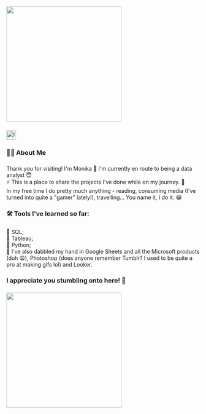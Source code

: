 <div align="left">
  <img height="300" src="https://66.media.tumblr.com/tumblr_lxr1jzgeRy1rn95k2o1_500.gif"  />
</div>

###

<div align="left">
  <a href="https://www.linkedin.com/in/monikasamuolyte" target="_blank">
    <img src="https://img.shields.io/static/v1?message=LinkedIn&logo=linkedin&label=&color=0077B5&logoColor=white&labelColor=&style=for-the-badge" height="25" alt="linkedin logo" />
  </a>
</div>

###

<h3 align="left">👩‍💻  About Me</h3>

###

<p align="left">Thank you for visiting! I'm Monika 💃 I'm currently en route to being a data analyst 😇 <br>⚡ This is a place to share the projects I've done while on my journey. 🚢<br>In my free time I do pretty much anything - reading, consuming media (I've turned into quite a "gamer" lately!), travelling... You name it, I do it. 
😂</p>

###

<h3 align="left">🛠 Tools I've learned so far:</h3>

###

<p align="left">🧸 SQL; <br>🧸 Tableau; <br>🧸 Python; <br>🧸 I've also dabbled my hand in Google Sheets and all the Microsoft products (duh 
😩), Photoshop (does anyone remember Tumblr? I used to be quite a pro at making gifs lol) and Looker. <br></p>

###

<h3 align="left">I appreciate you stumbling onto here! 💐</h3>

###

<div align="left">
  <img height="300" src="https://www.icegif.com/wp-content/uploads/thank-you-icegif-5.gif"  />
</div>

###
